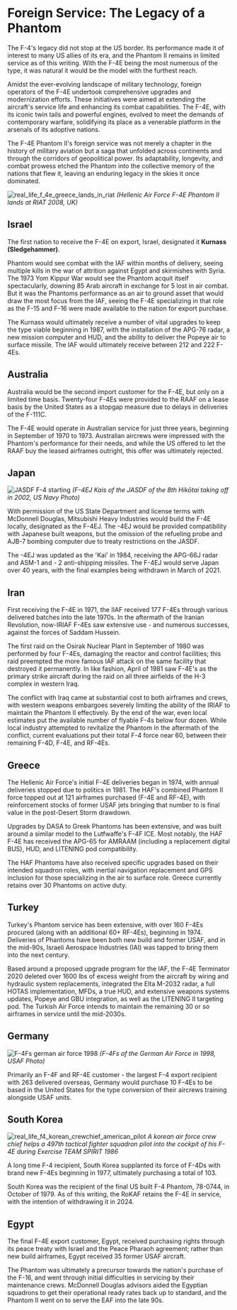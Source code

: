 # Foreign Service: The Legacy of a Phantom

The F-4's legacy did not stop at the US border. Its performance made it of
interest to many US allies of its era, and the Phantom II remains in limited
service as of this writing. With the F-4E being the most numerous of the type,
it was natural it would be the model with the furthest reach.

Amidst the ever-evolving landscape of military technology, foreign operators of
the F-4E undertook comprehensive upgrades and modernization efforts. These
initiatives were aimed at extending the aircraft's service life and enhancing
its combat capabilities. The F-4E, with its iconic twin tails and powerful
engines, evolved to meet the demands of contemporary warfare, solidifying its
place as a venerable platform in the arsenals of its adoptive nations.

The F-4E Phantom II's foreign service was not merely a chapter in the history of
military aviation but a saga that unfolded across continents and through the
corridors of geopolitical power. Its adaptability, longevity, and combat prowess
etched the Phantom into the collective memory of the nations that flew it,
leaving an enduring legacy in the skies it once dominated.

![real_life_f_4e_greece_lands_in_riat](../img/real_life_greek_phantom_lands_riat.jpg)
_(Hellenic Air Force F-4E Phantom II lands at RIAT 2008, UK)_

## Israel

The first nation to receive the F-4E on export, Israel, designated it **Kurnass
(Sledgehammer)**.

Phantom would see combat with the IAF within months of delivery, seeing multiple
kills in the war of attrition against Egypt and skirmishes with Syria. The 1973
Yom Kippur War would see the Phantom acquit itself spectacularly, downing 85
Arab aircraft in exchange for 5 lost in air combat. But it was the Phantoms
performance as an air to ground asset that would draw the most focus from the
IAF, seeing the F-4E specializing in that role as the F-15 and F-16 were made
available to the nation for export purchase.

The Kurnass would ultimately receive a number of vital upgrades to keep the type
viable beginning in 1987, with the installation of the APG-76 radar, a new
mission computer and HUD, and the ability to deliver the Popeye air to surface
missile. The IAF would ultimately receive between 212 and 222 F-4Es.

## Australia

Australia would be the second import customer for the F-4E, but only on a
limited time basis. Twenty-four F-4Es were provided to the RAAF on a lease basis
by the United States as a stopgap measure due to delays in deliveries of the
F-111C.

The F-4E would operate in Australian service for just three years, beginning in
September of 1970 to 1973. Australian aircrews were impressed with the Phantom's
performance for their needs, and while the US offered to let the RAAF buy the
leased airframes outright, this offer was ultimately rejected.

## Japan

![JASDF F-4 starting](../img/JASDF_F-4_Phantoms.jpg)
_(F-4EJ Kais of the JASDF of the 8th Hikōtai taking off in 2002, US Navy Photo)_

With permission of the US State Department and license terms with McDonnell
Douglas, Mitsubishi Heavy Industries would build the F-4E locally, designated as
the F-4EJ. The -4EJ would be provided compatibility with Japanese built weapons,
but the omission of the refueling probe and AJB-7 bombing computer due to treaty
restrictions on the JASDF.

The -4EJ was updated as the 'Kai' in 1984, receiving the APG-66J radar and ASM-1
and - 2 anti-shipping missiles. The F-4EJ would serve Japan over 40 years, with
the final examples being withdrawn in March of 2021.

## Iran

First receiving the F-4E in 1971, the IIAF received 177 F-4Es through various
delivered batches into the late 1970s. In the aftermath of the Iranian
Revolution, now-IRIAF F-4Es saw extensive use - and numerous successes, against
the forces of Saddam Hussein.

The first raid on the Osirak Nuclear Plant in September of 1980 was performed by
four F-4Es, damaging the reactor and control facilities; this raid preempted the
more famous IAF attack on the same facility that destroyed it permanently. In
like fashion, April of 1981 saw F-4E's as the primary strike aircraft during the
raid on all three airfields of the H-3 complex in western Iraq.

The conflict with Iraq came at substantial cost to both airframes and crews,
with western weapons embargoes severely limiting the ability of the IRIAF to
maintain the Phantom II effectively. By the end of the war, even local estimates
put the available number of flyable F-4s below four dozen. While local industry
attempted to revitalize the Phantom in the aftermath of the conflict, current
evaluations put their total F-4 force near 60, between their remaining F-4D,
F-4E, and RF-4Es.

## Greece

The Hellenic Air Force's initial F-4E deliveries began in 1974, with annual
deliveries stopped due to politics in 1981. The HAF's combined Phantom II force
topped out at 121 airframes purchased (F-4E and RF-4E), with reinforcement
stocks of former USAF jets bringing that number to is final value in the
post-Desert Storm drawdown.

Upgrades by DASA to Greek Phantoms has been extensive, and was built around a
similar model to the Lutfwaffe's F-4F ICE. Most notably, the HAF F-4E has
received the APG-65 for AMRAAM (including a replacement digital BUS), HUD, and
LITENING pod compatibility.

The HAF Phantoms have also received specific upgrades based on their intended
squadron roles, with inertial navigation replacement and GPS inclusion for those
specializing in the air to surface role. Greece currently retains over 30
Phantoms on active duty.

## Turkey

Turkey's Phantom service has been extensive, with over 160 F-4Es procured (along
with an additional 60+ RF-4Es), beginning in 1974. Deliveries of Phantoms have
been both new build and former USAF, and in the mid-90s, Israeli Aerospace
Industries (IAI) was tapped to bring them into the next century.

Based around a proposed upgrade program for the IAF, the F-4E Terminator 2020
deleted over 1600 lbs of excess weight from the aircraft by wiring and hydraulic
system replacements, integrated the Elta M-2032 radar, a full HOTAS
implementation, MFDs, a true HUD, and extensive weapons systems updates, Popeye
and GBU integration, as well as the LITENING II targeting pod. The Turkish Air
Force intends to maintain the remaining 30 or so airframes in service until the
mid-2030s.

## Germany

![F-4Fs german air force 1998](../img/F-4Fs_JG74_1998.jpg)
_(F-4Fs of the German Air Force in 1998, USAF Photo)_

Primarily an F-4F and RF-4E customer - the largest F-4 export recipient with 263
delivered overseas, Germany would purchase 10 F-4Es to be based in the United
States for the type conversion of their aircrews training alongside USAF units.

## South Korea

![real_life_f4_korean_crewchief_american_pilot](../img/real_life_f4_korea_TEAM_SPIRIT_86.jpg)
_A korean air force crew chief helps a 497th tactical fighter squadron pilot
into the cockpit of his F-4E during Exercise TEAM SPIRIT 1986_

A long time F-4 recipient, South Korea supplanted its force of F-4Ds with brand
new F-4Es beginning in 1977, ultimately purchasing a total of 103.

South Korea was the recipient of the final US built F-4 Phantom, 78-0744, in
October of 1979. As of this writing, the RoKAF retains the F-4E in service, with
the intention of withdrawing it in 2024.

## Egypt

The final F-4E export customer, Egypt, received purchasing rights through its
peace treaty with Israel and the Peace Pharaoh agreement; rather than new build
airframes, Egypt received 35 former USAF aircraft.

The Phantom was ultimately a precursor towards the nation's purchase of the
F-16, and went through initial difficulties in servicing by their maintenance
crews. McDonnell Douglas advisors aided the Egyptian squadrons to get their
operational ready rates back up to standard, and the Phantom II went on to serve
the EAF into the late 90s.
